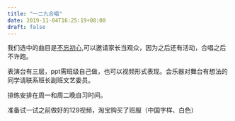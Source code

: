 ```yaml
---
title: "一二九合唱"
date: 2019-11-04T16:25:19+08:00
draft: false
---
```

我们选中的曲目是[不忘初心](../../不忘初心.mp3),可以邀请家长当观众，因为之后还有活动，合唱之后不许跑。

表演台有三层，ppt需班级自己做，也可以视频形式表现。会乐器对舞台有想法的同学请联系班长副班文艺委员。

排练安排在周一和周二晚自习时间。

准备试一试之前做好的129视频，淘宝购买了班服（中国字样、白色）